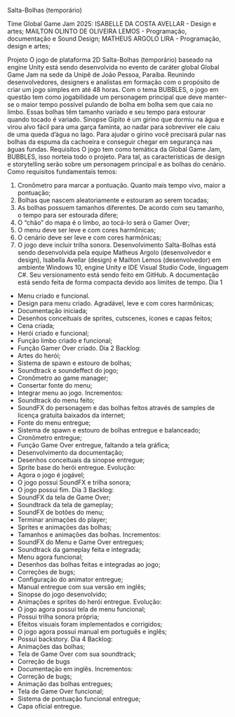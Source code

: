Salta-Bolhas (temporário)

Time Global Game Jam 2025:
ISABELLE DA COSTA AVELLAR - Design e artes;
MAILTON OLINTO DE OLIVEIRA LEMOS - Programação, documentação e Sound Design;
MATHEUS ARGOLO LIRA - Programação, design e artes;

Projeto
O jogo de plataforma 2D Salta-Bolhas (temporário) baseado na engine Unity está sendo desenvolvida no evento de caráter global Global Game Jam na sede da Unipê de João Pessoa, Paraíba. Reunindo desenvolvedores, designers e analistas em formação com o propósito de criar um jogo simples em até 48 horas.
Com o tema BUBBLES, o jogo em questão tem como jogabilidade um personagem principal que deve manter-se o maior tempo possível pulando de bolha em bolha sem que caia no limbo. Essas bolhas têm tamanho variado e seu tempo para estourar quando tocado é variado.
Sinopse
Gipito é um girino que dormiu na água e virou alvo fácil para uma garça faminta, ao nadar para sobreviver ele caiu de uma queda d’água no lago. Para ajudar o girino você precisará pular nas bolhas da espuma da cachoeira e conseguir chegar em segurança nas águas fundas.
Requisitos
O jogo tem como temática da Global Game Jam, BUBBLES, isso norteia todo o projeto. Para tal, as características de design e storytelling serão sobre um personagem principal e as bolhas do cenário. Como requisitos fundamentais temos:
1.	Cronômetro para marcar a pontuação. Quanto mais tempo vivo, maior a pontuação;
2.	Bolhas que nascem aleatoriamente e estouram ao serem tocadas;
3.	As bolhas possuem tamanhos diferentes. De acordo com seu tamanho, o tempo para ser estourada difere;
4.	O “chão” do mapa é o limbo, ao tocá-lo será o Gamer Over;
5.	O menu deve ser leve e com cores harmônicas;
6.	O cenário deve ser leve e com cores harmônicas;
7.	O jogo deve incluir trilha sonora.
Desenvolvimento
Salta-Bolhas está sendo desenvolvida pela equipe Matheus Argolo (desenvolvedor e design), Isabella Avellar (design) e Mailton Lemos (desenvolvedor) em ambiente Windows 10, engine Unity e IDE Visual Studio Code, linguagem C#. Seu versionamento está sendo feito em GitHub. A documentação está sendo feita de forma compacta devido aos limites de tempo.
Dia 1
- Menu criado e funcional.
- Design para menu criado. Agradável, leve e com cores harmônicas;
- Documentação iniciada;
- Desenhos conceituais de sprites, cutscenes, ícones e capas feitos;
- Cena criada;
- Herói criado e funcional;
- Função limbo criado e funcional;
- Função Gamer Over criado.
Dia 2
Backlog:
- Artes do herói;
- Sistema de spawn e estouro de bolhas;
- Soundtrack e soundeffect do jogo;
- Cronômetro ao game manager;
- Consertar fonte do menu;
- Integrar menu ao jogo.
Incrementos:
- Soundtrack do menu feito;
- SoundFX do personagem e das bolhas feitos através de samples de licença gratuita baixados da internet;
- Fonte do menu entregue;
- Sistema de spawn e estouro de bolhas entregue e balanceado;
- Cronômetro entregue;
- Função Game Over entregue, faltando a tela gráfica;
- Desenvolvimento da documentação;
- Desenhos conceituais da sinopse entregue;
- Sprite base do herói entregue.
Evolução:
- Agora o jogo é jogável;
- O jogo possui SoundFX e trilha sonora;
- O jogo possui fim.
Dia 3
Backlog:
- SoundFX da tela de Game Over;
- Soundtrack da tela de gameplay;
- SoundFX de botões do menu;
- Terminar animações do player;
- Sprites e animações das bolhas;
- Tamanhos e animações das bolhas.
Incrementos:
- SoundFX do Menu e Game Over entregues;
- Soundtrack da gameplay feita e integrada;
- Menu agora funcional;
- Desenhos das bolhas feitas e integradas ao jogo;
- Correções de bugs;
- Configuração do animator entregue;
- Manual entregue com sua versão em inglês;
- Sinopse do jogo desenvolvido;
- Animações e sprites do herói entregue.
Evolução:
- O jogo agora possui tela de menu funcional;
- Possui trilha sonora própria;
- Efeitos visuais foram implementados e corrigidos;
- O jogo agora possui manual em português e inglês;
- Possui backstory.
Dia 4
Backlog:
- Animações das bolhas;
- Tela de Game Over com sua soundtrack;
- Correção de bugs
- Documentação em inglês.
Incrementos:
- Correção de bugs;
- Animação das bolhas entregues;
- Tela de Game Over funcional;
- Sistema de pontuação funcional entregue;
- Capa oficial entregue.
